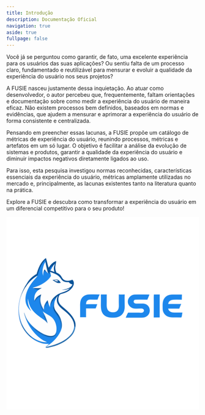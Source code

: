 ```yaml
---
title: Introdução
description: Documentação Oficial
navigation: true
aside: true
fullpage: false
---
```


Você já se perguntou como garantir, de fato, uma excelente experiência para os usuários das suas aplicações? Ou sentiu falta de um processo claro, fundamentado e reutilizável para mensurar e evoluir a qualidade da experiência do usuário nos seus projetos?

A FUSIE nasceu justamente dessa inquietação. Ao atuar como desenvolvedor, o autor percebeu que, frequentemente, faltam orientações e documentação sobre como medir a experiência do usuário de maneira eficaz. Não existem processos bem definidos, baseados em normas e evidências, que ajudem a mensurar e aprimorar a experiência do usuário de forma consistente e centralizada.

Pensando em preencher essas lacunas, a FUSIE propõe um catálogo de métricas de experiência do usuário, reunindo processos, métricas e artefatos em um só lugar. O objetivo é facilitar a análise da evolução de sistemas e produtos, garantir a qualidade da experiência do usuário e diminuir impactos negativos diretamente ligados ao uso.

Para isso, esta pesquisa investigou normas reconhecidas, características essenciais da experiência do usuário, métricas amplamente utilizadas no mercado e, principalmente, as lacunas existentes tanto na literatura quanto na prática.

Explore a FUSIE e descubra como transformar a experiência do usuário em um diferencial competitivo para o seu produto!

![Logo de FUSIE](/fusie-blue.svg)